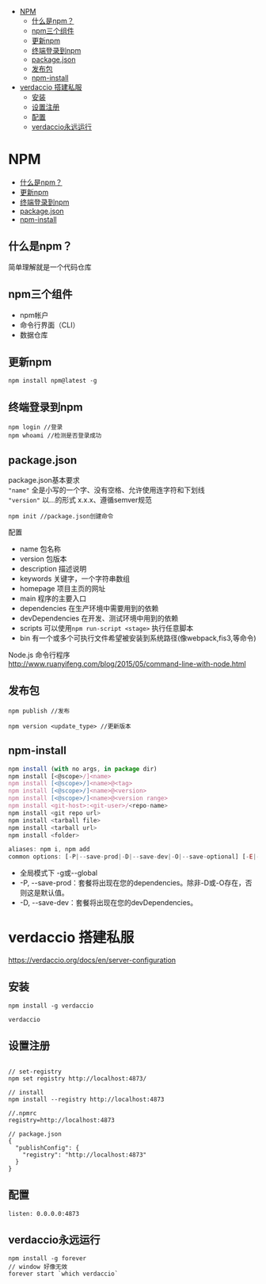 <!-- TOC -->

- [NPM](#npm)
    - [什么是npm？](#什么是npm)
    - [npm三个组件](#npm三个组件)
    - [更新npm](#更新npm)
    - [终端登录到npm](#终端登录到npm)
    - [package.json](#packagejson)
    - [发布包](#发布包)
    - [npm-install](#npm-install)
- [verdaccio 搭建私服](#verdaccio-搭建私服)
    - [安装](#安装)
    - [设置注册](#设置注册)
    - [配置](#配置)
    - [verdaccio永远运行](#verdaccio永远运行)

<!-- /TOC -->

# NPM
* [什么是npm？](#什么是npm？)
* [更新npm](#更新npm)
* [终端登录到npm](#终端登录到npm)
* [package.json](#package.json)
* [npm-install](#npm-install)

## 什么是npm？

简单理解就是一个代码仓库

## npm三个组件
* npm帐户
* 命令行界面（CLI）
* 数据仓库

## 更新npm

```
npm install npm@latest -g

```

## 终端登录到npm

```
npm login //登录
npm whoami //检测是否登录成功
```

## package.json 

package.json基本要求  
`"name"` 全是小写的一个字、没有空格、允许使用连字符和下划线  
`"version"` 以...的形式 x.x.x、遵循semver规范

```
npm init //package.json创建命令
```

配置  
* name 包名称
* version 包版本
* description 描述说明
* keywords 关键字，一个字符串数组
* homepage 项目主页的网址
* main 程序的主要入口
* dependencies 在生产环境中需要用到的依赖
* devDependencies 在开发、测试环境中用到的依赖
* scripts 可以使用`npm run-script <stage>` 执行任意脚本
* bin 有一个或多个可执行文件希望被安装到系统路径(像webpack,fis3,等命令)

Node.js 命令行程序  
http://www.ruanyifeng.com/blog/2015/05/command-line-with-node.html

## 发布包

```
npm publish //发布

npm version <update_type> //更新版本
```

## npm-install

```js
npm install (with no args, in package dir)
npm install [<@scope>/]<name>
npm install [<@scope>/]<name>@<tag>
npm install [<@scope>/]<name>@<version>
npm install [<@scope>/]<name>@<version range>
npm install <git-host>:<git-user>/<repo-name>
npm install <git repo url>
npm install <tarball file>
npm install <tarball url>
npm install <folder>

aliases: npm i, npm add
common options: [-P|--save-prod|-D|--save-dev|-O|--save-optional] [-E|--save-exact] [-B|--save-bundle] [--no-save] [--dry-run]
```

* 全局模式下 -g或--global
* -P, --save-prod：套餐将出现在您的dependencies。除非-D或-O存在，否则这是默认值。
* -D, --save-dev：套餐将出现在您的devDependencies。

# verdaccio 搭建私服

https://verdaccio.org/docs/en/server-configuration

## 安装

```
npm install -g verdaccio

verdaccio
```

## 设置注册

```

// set-registry
npm set registry http://localhost:4873/

// install
npm install --registry http://localhost:4873

//.npmrc
registry=http://localhost:4873

// package.json
{
  "publishConfig": {
    "registry": "http://localhost:4873"
  }
}

```

## 配置

```
listen: 0.0.0.0:4873
```

## verdaccio永远运行

```
npm install -g forever
// window 好像无效
forever start `which verdaccio`
```